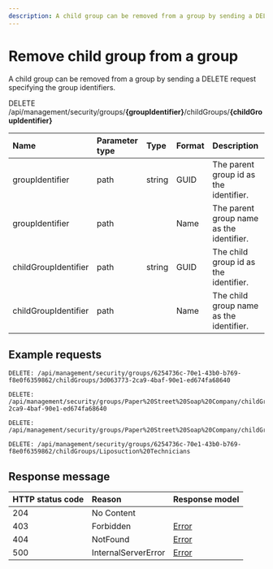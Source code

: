 ```yaml
---
description: A child group can be removed from a group by sending a DELETE request specifying the group identifiers.
---
```


# Remove child group from a group

A child group can be removed from a group by sending a DELETE request specifying the group identifiers.

<span class="label label--put">DELETE</span> /api/management/security/groups/**{groupIdentifier}**/childGroups/**{childGroupIdentifier}**

| Name                 | Parameter type | Type   | Format | Description                              |
| :------------------- | :------------- | :----- | :----- | :--------------------------------------- |
| groupIdentifier      | path           | string | GUID   | The parent group id as the identifier.   |
| groupIdentifier      | path           |        | Name   | The parent group name as the identifier. |
| childGroupIdentifier | path           | string | GUID   | The child group id as the identifier.    |
| childGroupIdentifier | path           |        | Name   | The child group name as the identifier.  |

## Example requests

```http
DELETE: /api/management/security/groups/6254736c-70e1-43b0-b769-f8e0f6359862/childGroups/3d063773-2ca9-4baf-90e1-ed674fa68640
```

```http
DELETE: /api/management/security/groups/Paper%20Street%20Soap%20Company/childGroups/3d063773-2ca9-4baf-90e1-ed674fa68640
```

```http
DELETE: /api/management/security/groups/Paper%20Street%20Soap%20Company/childGroups/Liposuction%20Technicians
```

```http
DELETE: /api/management/security/groups/6254736c-70e1-43b0-b769-f8e0f6359862/childGroups/Liposuction%20Technicians
```

## Response message

| HTTP status code | Reason              | Response model                   |
| :--------------- | :------------------ | :------------------------------- |
| 204              | No Content          |                                  |
| 403              | Forbidden           | [Error](/key-concepts/errors.md) |
| 404              | NotFound            | [Error](/key-concepts/errors.md) |
| 500              | InternalServerError | [Error](/key-concepts/errors.md) |
